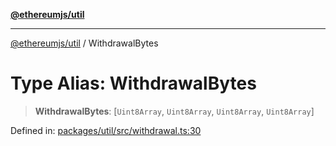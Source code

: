 [**@ethereumjs/util**](../README.md)

***

[@ethereumjs/util](../README.md) / WithdrawalBytes

# Type Alias: WithdrawalBytes

> **WithdrawalBytes**: \[`Uint8Array`, `Uint8Array`, `Uint8Array`, `Uint8Array`\]

Defined in: [packages/util/src/withdrawal.ts:30](https://github.com/Dargon789/ethereumjs-monorepo/blob/master/packages/util/src/withdrawal.ts#L30)
